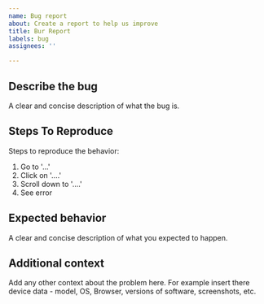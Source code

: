 ```yaml
---
name: Bug report
about: Create a report to help us improve
title: Bur Report
labels: bug
assignees: ''

---
```


## Describe the bug
A clear and concise description of what the bug is.

## Steps To Reproduce
Steps to reproduce the behavior:
1. Go to '...'
2. Click on '....'
3. Scroll down to '....'
4. See error

## Expected behavior
A clear and concise description of what you expected to happen.

## Additional context
Add any other context about the problem here. For example insert there device data - model, OS, Browser, versions of software, screenshots, etc.
